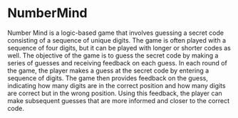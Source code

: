 # NumberMind

Number Mind is a logic-based game that involves guessing a secret
code consisting of a sequence of unique digits. The game is often
played with a sequence of four digits, but it can be played with
longer or shorter codes as well. The objective of the game is to
guess the secret code by making a series of guesses and receiving
feedback on each guess.
In each round of the game, the player makes a guess at the secret
code by entering a sequence of digits. The game then provides
feedback on the guess, indicating how many digits are in the
correct position and how many digits are correct but in the wrong
position. Using this feedback, the player can make subsequent
guesses that are more informed and closer to the correct code.
